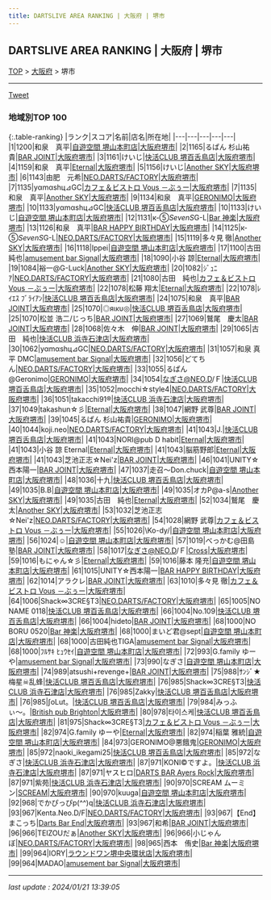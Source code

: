 ```yaml
---
title: DARTSLIVE AREA RANKING | 大阪府 | 堺市
---
```

## DARTSLIVE AREA RANKING | 大阪府 | 堺市

[TOP](/darts/rank/) > [大阪府](/darts/rank/大阪府/) > 堺市

___

<a href="https://twitter.com/share?ref_src=twsrc%5Etfw" data-text="DARTSLIVE AREA RANKING | 大阪府堺市" class="twitter-share-button" data-via="DARTSLIVE" data-hashtags="DARTSLIVE" data-related="DARTSLIVE" data-show-count="false">Tweet</a>

### 地域別TOP 100

{:.table-ranking}
|ランク|スコア|名前|店名|所在地|
|---|---|---|---|---|
|1|1200|和泉　真平|<a href="https://search.dartslive.com/jp/shop/fd9c6bf70836f3e3f454cb89828a1cfe">自遊空間 堺山本町店</a>|<a href="/darts/rank/大阪府/堺市">大阪府堺市</a>|
|2|1165|るぱん 杉山祐貴|<a href="https://search.dartslive.com/jp/shop/bcc20967c41d7274f454cb89828a1cfe">BAR JOINT</a>|<a href="/darts/rank/大阪府/堺市">大阪府堺市</a>|
|3|1161|けいじ|<a href="https://search.dartslive.com/jp/shop/80af034de44ac1aa28032249b44395af">快活CLUB 堺百舌鳥店</a>|<a href="/darts/rank/大阪府/堺市">大阪府堺市</a>|
|4|1159|和泉　真平|<a href="https://search.dartslive.com/jp/shop/d2caa883e5d136520d9b047a20a7ba1e">Eternal</a>|<a href="/darts/rank/大阪府/堺市">大阪府堺市</a>|
|5|1156|けいじ|<a href="https://search.dartslive.com/jp/shop/2f13fc23e601a7fc58d385ea46352d8f">Another SKY</a>|<a href="/darts/rank/大阪府/堺市">大阪府堺市</a>|
|6|1143|由肥　元希|<a href="https://search.dartslive.com/jp/shop/52839dacf16edd7d0d9b047a20a7ba1e">NEO.DARTS/FACTORY</a>|<a href="/darts/rank/大阪府/堺市">大阪府堺市</a>|
|7|1135|yαmαshц⊿GC|<a href="https://search.dartslive.com/jp/shop/87afacf1b89a5c0c5f9f3321c1147265">カフェ＆ビストロ Vous －ぶぅー</a>|<a href="/darts/rank/大阪府/堺市">大阪府堺市</a>|
|7|1135|和泉　真平|<a href="https://search.dartslive.com/jp/shop/2f13fc23e601a7fc58d385ea46352d8f">Another SKY</a>|<a href="/darts/rank/大阪府/堺市">大阪府堺市</a>|
|9|1134|和泉　真平|<a href="https://search.dartslive.com/jp/shop/cbd8341fd5dd7041fec1ae84bb28bd87">GERONIMO</a>|<a href="/darts/rank/大阪府/堺市">大阪府堺市</a>|
|10|1133|yαmαshц⊿GC|<a href="https://search.dartslive.com/jp/shop/80af034de44ac1aa28032249b44395af">快活CLUB 堺百舌鳥店</a>|<a href="/darts/rank/大阪府/堺市">大阪府堺市</a>|
|10|1133|けいじ|<a href="https://search.dartslive.com/jp/shop/fd9c6bf70836f3e3f454cb89828a1cfe">自遊空間 堺山本町店</a>|<a href="/darts/rank/大阪府/堺市">大阪府堺市</a>|
|12|1131|к-⑤*SevenS*G-L|<a href="https://search.dartslive.com/jp/shop/aea3455ebe96844c774c926eb736cb5a">Bar 神楽</a>|<a href="/darts/rank/大阪府/堺市">大阪府堺市</a>|
|13|1126|和泉　真平|<a href="https://search.dartslive.com/jp/shop/ab3766bb410d17100d9b047a20a7ba1e">BAR HAPPY BIRTHDAY</a>|<a href="/darts/rank/大阪府/堺市">大阪府堺市</a>|
|14|1125|к-⑤*SevenS*G-L|<a href="https://search.dartslive.com/jp/shop/52839dacf16edd7d0d9b047a20a7ba1e">NEO.DARTS/FACTORY</a>|<a href="/darts/rank/大阪府/堺市">大阪府堺市</a>|
|15|1119|多々見 徹|<a href="https://search.dartslive.com/jp/shop/2f13fc23e601a7fc58d385ea46352d8f">Another SKY</a>|<a href="/darts/rank/大阪府/堺市">大阪府堺市</a>|
|16|1118|Ippei|<a href="https://search.dartslive.com/jp/shop/fd9c6bf70836f3e3f454cb89828a1cfe">自遊空間 堺山本町店</a>|<a href="/darts/rank/大阪府/堺市">大阪府堺市</a>|
|17|1100|古田　純也|<a href="https://search.dartslive.com/jp/shop/28fe4d6a4fcf035afec1ae84bb28bd87">amusement bar Signal</a>|<a href="/darts/rank/大阪府/堺市">大阪府堺市</a>|
|18|1090|小谷 諒|<a href="https://search.dartslive.com/jp/shop/d2caa883e5d136520d9b047a20a7ba1e">Eternal</a>|<a href="/darts/rank/大阪府/堺市">大阪府堺市</a>|
|19|1084|裕一@G-Luck|<a href="https://search.dartslive.com/jp/shop/2f13fc23e601a7fc58d385ea46352d8f">Another SKY</a>|<a href="/darts/rank/大阪府/堺市">大阪府堺市</a>|
|20|1082|ｼﾞｭﾆｱ|<a href="https://search.dartslive.com/jp/shop/52839dacf16edd7d0d9b047a20a7ba1e">NEO.DARTS/FACTORY</a>|<a href="/darts/rank/大阪府/堺市">大阪府堺市</a>|
|21|1080|古田　純也|<a href="https://search.dartslive.com/jp/shop/87afacf1b89a5c0c5f9f3321c1147265">カフェ＆ビストロ Vous －ぶぅー</a>|<a href="/darts/rank/大阪府/堺市">大阪府堺市</a>|
|22|1078|松藤 翔太|<a href="https://search.dartslive.com/jp/shop/d2caa883e5d136520d9b047a20a7ba1e">Eternal</a>|<a href="/darts/rank/大阪府/堺市">大阪府堺市</a>|
|22|1078|ﾚｲｴｽ ﾌﾞﾗｲｱﾝ|<a href="https://search.dartslive.com/jp/shop/80af034de44ac1aa28032249b44395af">快活CLUB 堺百舌鳥店</a>|<a href="/darts/rank/大阪府/堺市">大阪府堺市</a>|
|24|1075|和泉　真平|<a href="https://search.dartslive.com/jp/shop/bcc20967c41d7274f454cb89828a1cfe">BAR JOINT</a>|<a href="/darts/rank/大阪府/堺市">大阪府堺市</a>|
|25|1070|◎яικυ◎|<a href="https://search.dartslive.com/jp/shop/80af034de44ac1aa28032249b44395af">快活CLUB 堺百舌鳥店</a>|<a href="/darts/rank/大阪府/堺市">大阪府堺市</a>|
|25|1070|松並 浩二/じっち|<a href="https://search.dartslive.com/jp/shop/bcc20967c41d7274f454cb89828a1cfe">BAR JOINT</a>|<a href="/darts/rank/大阪府/堺市">大阪府堺市</a>|
|27|1069|鷲尾　慶太|<a href="https://search.dartslive.com/jp/shop/bcc20967c41d7274f454cb89828a1cfe">BAR JOINT</a>|<a href="/darts/rank/大阪府/堺市">大阪府堺市</a>|
|28|1068|佐々木　伸|<a href="https://search.dartslive.com/jp/shop/bcc20967c41d7274f454cb89828a1cfe">BAR JOINT</a>|<a href="/darts/rank/大阪府/堺市">大阪府堺市</a>|
|29|1065|古田　純也|<a href="https://search.dartslive.com/jp/shop/5c12dd64fdd6e4b5f454cb89828a1cfe">快活CLUB 浜寺石津店</a>|<a href="/darts/rank/大阪府/堺市">大阪府堺市</a>|
|30|1062|yαmαshц⊿GC|<a href="https://search.dartslive.com/jp/shop/52839dacf16edd7d0d9b047a20a7ba1e">NEO.DARTS/FACTORY</a>|<a href="/darts/rank/大阪府/堺市">大阪府堺市</a>|
|31|1057|和泉 真平 DMC|<a href="https://search.dartslive.com/jp/shop/28fe4d6a4fcf035afec1ae84bb28bd87">amusement bar Signal</a>|<a href="/darts/rank/大阪府/堺市">大阪府堺市</a>|
|32|1056|どてちん|<a href="https://search.dartslive.com/jp/shop/52839dacf16edd7d0d9b047a20a7ba1e">NEO.DARTS/FACTORY</a>|<a href="/darts/rank/大阪府/堺市">大阪府堺市</a>|
|33|1055|るぱん@Geronimo|<a href="https://search.dartslive.com/jp/shop/cbd8341fd5dd7041fec1ae84bb28bd87">GERONIMO</a>|<a href="/darts/rank/大阪府/堺市">大阪府堺市</a>|
|34|1054|なぎさ@NEO.D/Ｆ|<a href="https://search.dartslive.com/jp/shop/80af034de44ac1aa28032249b44395af">快活CLUB 堺百舌鳥店</a>|<a href="/darts/rank/大阪府/堺市">大阪府堺市</a>|
|35|1052|mocchi☆style4|<a href="https://search.dartslive.com/jp/shop/52839dacf16edd7d0d9b047a20a7ba1e">NEO.DARTS/FACTORY</a>|<a href="/darts/rank/大阪府/堺市">大阪府堺市</a>|
|36|1051|takacchi91®︎|<a href="https://search.dartslive.com/jp/shop/5c12dd64fdd6e4b5f454cb89828a1cfe">快活CLUB 浜寺石津店</a>|<a href="/darts/rank/大阪府/堺市">大阪府堺市</a>|
|37|1049|takashun☆彡|<a href="https://search.dartslive.com/jp/shop/d2caa883e5d136520d9b047a20a7ba1e">Eternal</a>|<a href="/darts/rank/大阪府/堺市">大阪府堺市</a>|
|38|1047|網野 武尊|<a href="https://search.dartslive.com/jp/shop/bcc20967c41d7274f454cb89828a1cfe">BAR JOINT</a>|<a href="/darts/rank/大阪府/堺市">大阪府堺市</a>|
|39|1045|るぱん 杉山祐貴|<a href="https://search.dartslive.com/jp/shop/cbd8341fd5dd7041fec1ae84bb28bd87">GERONIMO</a>|<a href="/darts/rank/大阪府/堺市">大阪府堺市</a>|
|40|1044|koji.neo|<a href="https://search.dartslive.com/jp/shop/52839dacf16edd7d0d9b047a20a7ba1e">NEO.DARTS/FACTORY</a>|<a href="/darts/rank/大阪府/堺市">大阪府堺市</a>|
|41|1043|J.|<a href="https://search.dartslive.com/jp/shop/80af034de44ac1aa28032249b44395af">快活CLUB 堺百舌鳥店</a>|<a href="/darts/rank/大阪府/堺市">大阪府堺市</a>|
|41|1043|NORI@pub D habit|<a href="https://search.dartslive.com/jp/shop/d2caa883e5d136520d9b047a20a7ba1e">Eternal</a>|<a href="/darts/rank/大阪府/堺市">大阪府堺市</a>|
|41|1043|小谷 諒 Eternal|<a href="https://search.dartslive.com/jp/shop/d2caa883e5d136520d9b047a20a7ba1e">Eternal</a>|<a href="/darts/rank/大阪府/堺市">大阪府堺市</a>|
|41|1043|脳筋野郎|<a href="https://search.dartslive.com/jp/shop/d2caa883e5d136520d9b047a20a7ba1e">Eternal</a>|<a href="/darts/rank/大阪府/堺市">大阪府堺市</a>|
|41|1043|芝池正志☆Nei&#x27;z|<a href="https://search.dartslive.com/jp/shop/bcc20967c41d7274f454cb89828a1cfe">BAR JOINT</a>|<a href="/darts/rank/大阪府/堺市">大阪府堺市</a>|
|46|1041|UNITY☆西本陽一|<a href="https://search.dartslive.com/jp/shop/bcc20967c41d7274f454cb89828a1cfe">BAR JOINT</a>|<a href="/darts/rank/大阪府/堺市">大阪府堺市</a>|
|47|1037|走召〜Don.chuck|<a href="https://search.dartslive.com/jp/shop/fd9c6bf70836f3e3f454cb89828a1cfe">自遊空間 堺山本町店</a>|<a href="/darts/rank/大阪府/堺市">大阪府堺市</a>|
|48|1036|十九|<a href="https://search.dartslive.com/jp/shop/80af034de44ac1aa28032249b44395af">快活CLUB 堺百舌鳥店</a>|<a href="/darts/rank/大阪府/堺市">大阪府堺市</a>|
|49|1035|B.B|<a href="https://search.dartslive.com/jp/shop/fd9c6bf70836f3e3f454cb89828a1cfe">自遊空間 堺山本町店</a>|<a href="/darts/rank/大阪府/堺市">大阪府堺市</a>|
|49|1035|オカP@a-s|<a href="https://search.dartslive.com/jp/shop/2f13fc23e601a7fc58d385ea46352d8f">Another SKY</a>|<a href="/darts/rank/大阪府/堺市">大阪府堺市</a>|
|49|1035|古田　純也|<a href="https://search.dartslive.com/jp/shop/d2caa883e5d136520d9b047a20a7ba1e">Eternal</a>|<a href="/darts/rank/大阪府/堺市">大阪府堺市</a>|
|52|1034|鷲尾　慶太|<a href="https://search.dartslive.com/jp/shop/2f13fc23e601a7fc58d385ea46352d8f">Another SKY</a>|<a href="/darts/rank/大阪府/堺市">大阪府堺市</a>|
|53|1032|芝池正志☆Nei&#x27;z|<a href="https://search.dartslive.com/jp/shop/52839dacf16edd7d0d9b047a20a7ba1e">NEO.DARTS/FACTORY</a>|<a href="/darts/rank/大阪府/堺市">大阪府堺市</a>|
|54|1028|網野 武尊|<a href="https://search.dartslive.com/jp/shop/87afacf1b89a5c0c5f9f3321c1147265">カフェ＆ビストロ Vous －ぶぅー</a>|<a href="/darts/rank/大阪府/堺市">大阪府堺市</a>|
|55|1026|\Ko-dy/|<a href="https://search.dartslive.com/jp/shop/fd9c6bf70836f3e3f454cb89828a1cfe">自遊空間 堺山本町店</a>|<a href="/darts/rank/大阪府/堺市">大阪府堺市</a>|
|56|1024|☺︎|<a href="https://search.dartslive.com/jp/shop/fd9c6bf70836f3e3f454cb89828a1cfe">自遊空間 堺山本町店</a>|<a href="/darts/rank/大阪府/堺市">大阪府堺市</a>|
|57|1019|べっかむ@田島塾|<a href="https://search.dartslive.com/jp/shop/bcc20967c41d7274f454cb89828a1cfe">BAR JOINT</a>|<a href="/darts/rank/大阪府/堺市">大阪府堺市</a>|
|58|1017|なぎさ@NEO.D/Ｆ|<a href="https://search.dartslive.com/jp/shop/cc0c8487d20f229e0d9b047a20a7ba1e">Cross</a>|<a href="/darts/rank/大阪府/堺市">大阪府堺市</a>|
|59|1016|もにゃん☆彡|<a href="https://search.dartslive.com/jp/shop/d2caa883e5d136520d9b047a20a7ba1e">Eternal</a>|<a href="/darts/rank/大阪府/堺市">大阪府堺市</a>|
|59|1016|藤本 隆充|<a href="https://search.dartslive.com/jp/shop/fd9c6bf70836f3e3f454cb89828a1cfe">自遊空間 堺山本町店</a>|<a href="/darts/rank/大阪府/堺市">大阪府堺市</a>|
|61|1015|UNITY☆西本陽一|<a href="https://search.dartslive.com/jp/shop/ab3766bb410d17100d9b047a20a7ba1e">BAR HAPPY BIRTHDAY</a>|<a href="/darts/rank/大阪府/堺市">大阪府堺市</a>|
|62|1014|アラクレ|<a href="https://search.dartslive.com/jp/shop/bcc20967c41d7274f454cb89828a1cfe">BAR JOINT</a>|<a href="/darts/rank/大阪府/堺市">大阪府堺市</a>|
|63|1010|多々見 徹|<a href="https://search.dartslive.com/jp/shop/87afacf1b89a5c0c5f9f3321c1147265">カフェ＆ビストロ Vous －ぶぅー</a>|<a href="/darts/rank/大阪府/堺市">大阪府堺市</a>|
|64|1006|Shack∞3CRE§T3|<a href="https://search.dartslive.com/jp/shop/52839dacf16edd7d0d9b047a20a7ba1e">NEO.DARTS/FACTORY</a>|<a href="/darts/rank/大阪府/堺市">大阪府堺市</a>|
|65|1005|NO NAME 0118|<a href="https://search.dartslive.com/jp/shop/80af034de44ac1aa28032249b44395af">快活CLUB 堺百舌鳥店</a>|<a href="/darts/rank/大阪府/堺市">大阪府堺市</a>|
|66|1004|No.109|<a href="https://search.dartslive.com/jp/shop/80af034de44ac1aa28032249b44395af">快活CLUB 堺百舌鳥店</a>|<a href="/darts/rank/大阪府/堺市">大阪府堺市</a>|
|66|1004|hideto|<a href="https://search.dartslive.com/jp/shop/bcc20967c41d7274f454cb89828a1cfe">BAR JOINT</a>|<a href="/darts/rank/大阪府/堺市">大阪府堺市</a>|
|68|1000|NO BORU 0520|<a href="https://search.dartslive.com/jp/shop/aea3455ebe96844c774c926eb736cb5a">Bar 神楽</a>|<a href="/darts/rank/大阪府/堺市">大阪府堺市</a>|
|68|1000|まいど君@sept|<a href="https://search.dartslive.com/jp/shop/fd9c6bf70836f3e3f454cb89828a1cfe">自遊空間 堺山本町店</a>|<a href="/darts/rank/大阪府/堺市">大阪府堺市</a>|
|68|1000|古田純也TIGA|<a href="https://search.dartslive.com/jp/shop/28fe4d6a4fcf035afec1ae84bb28bd87">amusement bar Signal</a>|<a href="/darts/rank/大阪府/堺市">大阪府堺市</a>|
|68|1000|ﾌﾙｻｷ ﾋｭｳｾｲ|<a href="https://search.dartslive.com/jp/shop/fd9c6bf70836f3e3f454cb89828a1cfe">自遊空間 堺山本町店</a>|<a href="/darts/rank/大阪府/堺市">大阪府堺市</a>|
|72|993|G.family ゆーや|<a href="https://search.dartslive.com/jp/shop/28fe4d6a4fcf035afec1ae84bb28bd87">amusement bar Signal</a>|<a href="/darts/rank/大阪府/堺市">大阪府堺市</a>|
|73|990|なぎさ|<a href="https://search.dartslive.com/jp/shop/fd9c6bf70836f3e3f454cb89828a1cfe">自遊空間 堺山本町店</a>|<a href="/darts/rank/大阪府/堺市">大阪府堺市</a>|
|74|989|atsushi+revenge+|<a href="https://search.dartslive.com/jp/shop/bcc20967c41d7274f454cb89828a1cfe">BAR JOINT</a>|<a href="/darts/rank/大阪府/堺市">大阪府堺市</a>|
|75|988|ｻﾝｼﾞ★梅星☠乱蜂|<a href="https://search.dartslive.com/jp/shop/80af034de44ac1aa28032249b44395af">快活CLUB 堺百舌鳥店</a>|<a href="/darts/rank/大阪府/堺市">大阪府堺市</a>|
|76|985|Shack∞3CRE§T3|<a href="https://search.dartslive.com/jp/shop/5c12dd64fdd6e4b5f454cb89828a1cfe">快活CLUB 浜寺石津店</a>|<a href="/darts/rank/大阪府/堺市">大阪府堺市</a>|
|76|985|Zakky|<a href="https://search.dartslive.com/jp/shop/80af034de44ac1aa28032249b44395af">快活CLUB 堺百舌鳥店</a>|<a href="/darts/rank/大阪府/堺市">大阪府堺市</a>|
|76|985|∫oLut。|<a href="https://search.dartslive.com/jp/shop/80af034de44ac1aa28032249b44395af">快活CLUB 堺百舌鳥店</a>|<a href="/darts/rank/大阪府/堺市">大阪府堺市</a>|
|79|984|みっふぃ〜。|<a href="https://search.dartslive.com/jp/shop/d058fc8adb2b97040d9b047a20a7ba1e">British pub Brighton</a>|<a href="/darts/rank/大阪府/堺市">大阪府堺市</a>|
|80|978|타이스케|<a href="https://search.dartslive.com/jp/shop/80af034de44ac1aa28032249b44395af">快活CLUB 堺百舌鳥店</a>|<a href="/darts/rank/大阪府/堺市">大阪府堺市</a>|
|81|975|Shack∞3CRE§T3|<a href="https://search.dartslive.com/jp/shop/87afacf1b89a5c0c5f9f3321c1147265">カフェ＆ビストロ Vous －ぶぅー</a>|<a href="/darts/rank/大阪府/堺市">大阪府堺市</a>|
|82|974|G.family ゆーや|<a href="https://search.dartslive.com/jp/shop/d2caa883e5d136520d9b047a20a7ba1e">Eternal</a>|<a href="/darts/rank/大阪府/堺市">大阪府堺市</a>|
|82|974|稲葉 雅統|<a href="https://search.dartslive.com/jp/shop/fd9c6bf70836f3e3f454cb89828a1cfe">自遊空間 堺山本町店</a>|<a href="/darts/rank/大阪府/堺市">大阪府堺市</a>|
|84|973|GERONIMO@悪餓鬼|<a href="https://search.dartslive.com/jp/shop/cbd8341fd5dd7041fec1ae84bb28bd87">GERONIMO</a>|<a href="/darts/rank/大阪府/堺市">大阪府堺市</a>|
|85|972|naoki_ikegami25|<a href="https://search.dartslive.com/jp/shop/80af034de44ac1aa28032249b44395af">快活CLUB 堺百舌鳥店</a>|<a href="/darts/rank/大阪府/堺市">大阪府堺市</a>|
|85|972|なぎさ|<a href="https://search.dartslive.com/jp/shop/5c12dd64fdd6e4b5f454cb89828a1cfe">快活CLUB 浜寺石津店</a>|<a href="/darts/rank/大阪府/堺市">大阪府堺市</a>|
|87|971|KONI©ですよ。|<a href="https://search.dartslive.com/jp/shop/5c12dd64fdd6e4b5f454cb89828a1cfe">快活CLUB 浜寺石津店</a>|<a href="/darts/rank/大阪府/堺市">大阪府堺市</a>|
|87|971|ヤスヒロ|<a href="https://search.dartslive.com/jp/shop/d97a6641a3a824300d9b047a20a7ba1e">DARTS BAR Ayers Rock</a>|<a href="/darts/rank/大阪府/堺市">大阪府堺市</a>|
|87|971|紫苑|<a href="https://search.dartslive.com/jp/shop/5c12dd64fdd6e4b5f454cb89828a1cfe">快活CLUB 浜寺石津店</a>|<a href="/darts/rank/大阪府/堺市">大阪府堺市</a>|
|90|970|SCREAM ムーミン|<a href="https://search.dartslive.com/jp/shop/042f5ca0e0ee7e020d9b047a20a7ba1e">SCREAM</a>|<a href="/darts/rank/大阪府/堺市">大阪府堺市</a>|
|90|970|kuuga|<a href="https://search.dartslive.com/jp/shop/fd9c6bf70836f3e3f454cb89828a1cfe">自遊空間 堺山本町店</a>|<a href="/darts/rank/大阪府/堺市">大阪府堺市</a>|
|92|968|でかぴっぴp(^^)q|<a href="https://search.dartslive.com/jp/shop/5c12dd64fdd6e4b5f454cb89828a1cfe">快活CLUB 浜寺石津店</a>|<a href="/darts/rank/大阪府/堺市">大阪府堺市</a>|
|93|967|Kenta.Neo.D/F|<a href="https://search.dartslive.com/jp/shop/52839dacf16edd7d0d9b047a20a7ba1e">NEO.DARTS/FACTORY</a>|<a href="/darts/rank/大阪府/堺市">大阪府堺市</a>|
|93|967|【End】まこっち|<a href="https://search.dartslive.com/jp/shop/cbb6cf6c8824e132774c926eb736cb5a">Darts Bar End</a>|<a href="/darts/rank/大阪府/堺市">大阪府堺市</a>|
|93|967|和希|<a href="https://search.dartslive.com/jp/shop/bcc20967c41d7274f454cb89828a1cfe">BAR JOINT</a>|<a href="/darts/rank/大阪府/堺市">大阪府堺市</a>|
|96|966|TEIZOUだぁ|<a href="https://search.dartslive.com/jp/shop/2f13fc23e601a7fc58d385ea46352d8f">Another SKY</a>|<a href="/darts/rank/大阪府/堺市">大阪府堺市</a>|
|96|966|小じゃんぼ|<a href="https://search.dartslive.com/jp/shop/52839dacf16edd7d0d9b047a20a7ba1e">NEO.DARTS/FACTORY</a>|<a href="/darts/rank/大阪府/堺市">大阪府堺市</a>|
|98|965|西本　侑史|<a href="https://search.dartslive.com/jp/shop/aea3455ebe96844c774c926eb736cb5a">Bar 神楽</a>|<a href="/darts/rank/大阪府/堺市">大阪府堺市</a>|
|99|964|IORY|<a href="https://search.dartslive.com/jp/shop/f623f248cd6431d80d9b047a20a7ba1e">ラウンドワン堺中央環状店</a>|<a href="/darts/rank/大阪府/堺市">大阪府堺市</a>|
|99|964|MADAO|<a href="https://search.dartslive.com/jp/shop/28fe4d6a4fcf035afec1ae84bb28bd87">amusement bar Signal</a>|<a href="/darts/rank/大阪府/堺市">大阪府堺市</a>|



___

_last update : 2024/01/21 13:39:05_


<script src="https://cdnjs.cloudflare.com/ajax/libs/jquery/3.6.1/jquery.min.js" integrity="sha512-aVKKRRi/Q/YV+4mjoKBsE4x3H+BkegoM/em46NNlCqNTmUYADjBbeNefNxYV7giUp0VxICtqdrbqU7iVaeZNXA==" crossorigin="anonymous" referrerpolicy="no-referrer"></script>
<script src="https://cdnjs.cloudflare.com/ajax/libs/jquery.tablesorter/2.31.3/js/jquery.tablesorter.min.js" integrity="sha512-qzgd5cYSZcosqpzpn7zF2ZId8f/8CHmFKZ8j7mU4OUXTNRd5g+ZHBPsgKEwoqxCtdQvExE5LprwwPAgoicguNg==" crossorigin="anonymous" referrerpolicy="no-referrer"></script>
<link rel="stylesheet" href="https://cdnjs.cloudflare.com/ajax/libs/jquery.tablesorter/2.31.3/css/theme.default.min.css" integrity="sha512-wghhOJkjQX0Lh3NSWvNKeZ0ZpNn+SPVXX1Qyc9OCaogADktxrBiBdKGDoqVUOyhStvMBmJQ8ZdMHiR3wuEq8+w==" crossorigin="anonymous" referrerpolicy="no-referrer" />
<script>
$(function() {
    $(".table-ranking").tablesorter({sortList:[[0, 0]]});
});
</script>

<script async src="https://platform.twitter.com/widgets.js" charset="utf-8"></script>